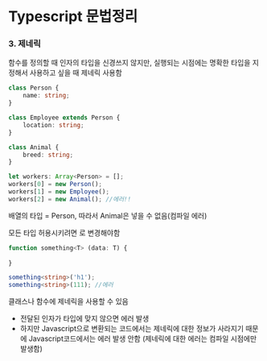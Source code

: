 # Typescript 문법정리

### 3. 제네릭

함수를 정의할 때 인자의 타입을 신경쓰지 않지만, 실행되는 시점에는 명확한 타입을 지정해서 사용하고 싶을 때 제네릭 사용함

```typescript
class Person {
    name: string;
}

class Employee extends Person {
    location: string;
}

class Animal {
    breed: string;
}

let workers: Array<Person> = [];
workers[0] = new Person();
workers[1] = new Employee();
workers[2] = new Animal(); //에러!!
```

배열의 타입 = Person, 따라서 Animal은 넣을 수 없음(컴파일 에러)

모든 타입 허용시키려면 <any>로 변경해야함

```typescript
function something<T> (data: T) {
	
}

something<string>('h1');
something<string>(111); //에러
```



클래스나 함수에 제네릭을 사용할 수 있음

- 전달된 인자가 타입에 맞지 않으면 에러 발생
- 하지만 Javascript으로 변환되는 코드에서는 제네릭에 대한 정보가 사라지기 때문에 Javascript코드에서는 에러 발생 안함 (제네릭에 대한 에러는 컴파일 시점에만 발생함)





